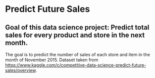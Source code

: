 # Predict Future Sales

## Goal of this data science project: Predict total sales for every product and store in the next month.

The goal is to predict the number of sales of each store and item in the month of November 2015. Dataset taken from https://www.kaggle.com/c/competitive-data-science-predict-future-sales/overview.

